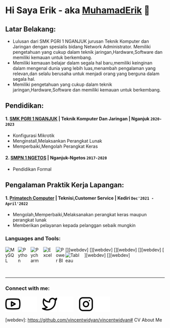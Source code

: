 # Hi Saya Erik - aka [MuhamadErik](https://instagram.com/erikkwp_?igshid=OTk0YzhjMDVlZA==) 👋
## Latar Belakang:
- Lulusan dari SMK PGRI 1 NGANJUK jurusan Teknik Komputer dan Jaringan
dengan spesialis bidang Network Administrator.
Memiliki pengetahuan yang cukup dalam teknik jaringan,Hardware,Software
dan memiliki kemauan untuk berkembang.
- Memiliki kemauan belajar dalam segala hal baru,memiliki keinginan dalam
mengenal dunia yang lebih luas,menambah pengalaman yang relevan,dan
selalu berusaha untuk menjadi orang yang berguna dalam segala hal.
- Memiliki pengetahuan yang cukup dalam teknik jaringan,Hardware,Software
dan memiliki kemauan untuk berkembang.

## Pendidikan:

#### 1. [SMK PGRI 1 NGANJUK](https://www.smkpgri1-nganjuk.sch.id/) | Teknik Komputer Dan Jaringan | Nganjuk `2020-2023`
   - Konfigurasi Mikrotik
   - Menginstall,Melaksankan Perangkat Lunak
   - Memperbaiki,Mengolah Perangkat Keras
 #### 2. [SMPN 1 NGETOS](https://maps.app.goo.gl/wz8K7ttbEJViSJfe8) |  Nganjuk-Ngetos `2017-2020`
   - Pendidikan Formal

## Pengalaman Praktik Kerja Lapangan:
#### 1. [Primatech Computer](https://maps.app.goo.gl/5T37M2dSziFrJFK78) | Teknisi,Customer Service | Kediri `Dec'2021 - April'2022`
   - Mengolah,Memperbaiki,Melaksanakan perangkat keras maupun perangkat lunak
   - Memberikan pelayanan kepada pelanggan sebaik mungkin

### Languages and Tools:

[<img align="left" alt="MySQL" width="30px" src="https://cdn.jsdelivr.net/gh/devicons/devicon/icons/mysql/mysql-original.svg" style="padding-right:10px;" />][webdev]
[<img align="left" alt="Python" width="30px" src="https://upload.wikimedia.org/wikipedia/commons/thumb/c/c3/Python-logo-notext.svg/110px-Python-logo-notext.svg.png?20100317150552" style="padding-right:10px;" />][webdev]
[<img align="left" alt="Pycharm" width="30px" src="https://upload.wikimedia.org/wikipedia/commons/thumb/1/1d/PyCharm_Icon.svg/220px-PyCharm_Icon.svg.png" style="padding-right:10px;" />][webdev]
[<img align="left" alt="Excel" width="30px" src="https://is2-ssl.mzstatic.com/image/thumb/Purple126/v4/a8/fd/5a/a8fd5a84-c6f1-355f-3b9f-6e86598efaa3/XCEL.png/1200x630bb.png" style="padding-right:10px;" />][webdev]
[<img align="left" alt="Power BI" width="30px" src="https://powerbi.microsoft.com/pictures/application-logos/svg/powerbi.svg" style="padding-right:0px;" />][webdev]
[<img align="left" alt="Tableau" width="50px" src="https://logos-world.net/wp-content/uploads/2021/10/Tableau-Symbol.png" style="padding-right:10px;" />][webdev]

<br />
<br />

---
### Connect with me:

[![website](./youtube-light.svg)](https://youtube.com/@ErikWP-yb3gs#gh-light-mode-only)
[![website](./youtube-dark.svg)](https://youtube.com/@ErikWP-yb3gs#gh-dark-mode-only)
&nbsp;&nbsp;
[![website](./twitter-light.svg)](https://twitter.com/erikkwp_#gh-light-mode-only)
[![website](./twitter-dark.svg)](https://twitter.com/erikkwp_#gh-dark-mode-only)
&nbsp;&nbsp;
[![website](./instagram-light.svg)](https://instagram.com/erikkwp_#gh-light-mode-only)
[![website](./instagram-dark.svg)](https://instagram.com/erikkwp_#gh-dark-mode-only)



[webdev]: https://github.com/vincentwidyan/vincentwidyan# CV
About Me

